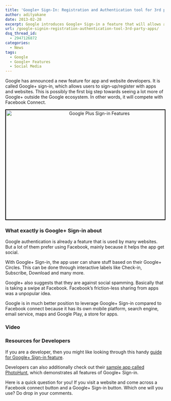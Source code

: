 ```yaml
---
title: 'Google+ Sign-In: Registration and Authentication tool for 3rd party apps'
author: adityakane
date: 2013-02-28
excerpt: Google introduces Google+ Sign-in a feature that will allows app and web developers to allow users to register/signup and share from their Google+ accounts
url: /google-signin-registration-authentication-tool-3rd-party-apps/
dsq_thread_id:
  - 2947126872
categories:
  - News
tags:
  - Google
  - Google+ Features
  - Social Media
---
```

Google has announced a new feature for app and website developers. It is called Google+ sign-in, which allows users to sign-up/register with apps and websites. This is possibly the first big step towards seeing a lot more of Google+ outside the Google ecosystem. In other words, it will compete with Facebook Connect.

<p style="text-align: center;">
  <a href="http://cdn.devilsworkshop.org/files/2013/02/Google-Plus-Sign-in-Features.png"><img class="aligncenter size-full wp-image-71832" style="border: 2px solid black;" alt="Google Plus Sign-in Features" src="http://cdn.devilsworkshop.org/files/2013/02/Google-Plus-Sign-in-Features.png" width="577" height="346" /></a>
</p>

### What exactly is Google+ Sign-in about

Google authentication is already a feature that is used by many websites. But a lot of them prefer using Facebook, mainly because it helps the app get social.

With Google+ Sign-in, the app user can share stuff based on their Google+ Circles. This can be done through interactive labels like Check-in, Subscribe, Download and many more.

Google+ also suggests that they are against social spamming. Basically that is taking a swipe at Facebook. Facebook&#8217;s friction-less sharing from apps was a unpopular idea.

Google is in much better position to leverage Google+ Sign-in compared to Facebook connect because it has its own mobile platform, search engine, email service, maps and Google Play, a store for apps.

### Video



### Resources for Developers

If you are a developer, then you might like looking through this handy <a href="https://developers.google.com/+/" onclick="_gaq.push(['_trackEvent', 'outbound-article', 'https://developers.google.com/+/', 'guide for Google+ Sign-in feature']);" >guide for Google+ Sign-in feature</a>.

Developers can also additionally check out their <a href="https://developers.google.com/+/photohunt/" onclick="_gaq.push(['_trackEvent', 'outbound-article', 'https://developers.google.com/+/photohunt/', 'sample app called PhotoHunt']);" >sample app called PhotoHunt</a>, which demonstrates all features of Google+ Sign-in.

Here is a quick question for you! If you visit a website and come across a Facebook connect button and a Google+ Sign-in button. Which one will you use? Do drop in your comments.
